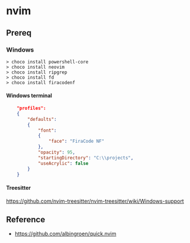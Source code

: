# nvim

## Prereq

### Windows

```
> choco install powershell-core
> choco install neovim
> choco install ripgrep
> choco install fd
> choco install firacodenf
```

#### Windows terminal

```json
    "profiles": 
    {
        "defaults": 
        {
            "font": 
            {
                "face": "FiraCode NF"
            },
            "opacity": 95,
            "startingDirectory": "C:\\projects",
            "useAcrylic": false
        }
    }
```

#### Treesitter

https://github.com/nvim-treesitter/nvim-treesitter/wiki/Windows-support

## Reference

* https://github.com/albingroen/quick.nvim
